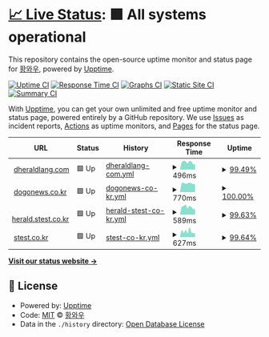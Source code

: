 # [📈 Live Status](https://kphws.github.io/dheraldlang-service-status): <!--live status--> **🟩 All systems operational**

This repository contains the open-source uptime monitor and status page for [황와우](https://kphws.github.io/dheraldlang-service-status), powered by [Upptime](https://github.com/upptime/upptime).

[![Uptime CI](https://github.com/kphws/dheraldlang-service-status/workflows/Uptime%20CI/badge.svg)](https://github.com/kphws/dheraldlang-service-status/actions?query=workflow%3A%22Uptime+CI%22)
[![Response Time CI](https://github.com/kphws/dheraldlang-service-status/workflows/Response%20Time%20CI/badge.svg)](https://github.com/kphws/dheraldlang-service-status/actions?query=workflow%3A%22Response+Time+CI%22)
[![Graphs CI](https://github.com/kphws/dheraldlang-service-status/workflows/Graphs%20CI/badge.svg)](https://github.com/kphws/dheraldlang-service-status/actions?query=workflow%3A%22Graphs+CI%22)
[![Static Site CI](https://github.com/kphws/dheraldlang-service-status/workflows/Static%20Site%20CI/badge.svg)](https://github.com/kphws/dheraldlang-service-status/actions?query=workflow%3A%22Static+Site+CI%22)
[![Summary CI](https://github.com/kphws/dheraldlang-service-status/workflows/Summary%20CI/badge.svg)](https://github.com/kphws/dheraldlang-service-status/actions?query=workflow%3A%22Summary+CI%22)

With [Upptime](https://upptime.js.org), you can get your own unlimited and free uptime monitor and status page, powered entirely by a GitHub repository. We use [Issues](https://github.com/kphws/dheraldlang-service-status/issues) as incident reports, [Actions](https://github.com/kphws/dheraldlang-service-status/actions) as uptime monitors, and [Pages](https://kphws.github.io/dheraldlang-service-status) for the status page.

<!--start: status pages-->
<!-- This summary is generated by Upptime (https://github.com/upptime/upptime) -->
<!-- Do not edit this manually, your changes will be overwritten -->
<!-- prettier-ignore -->
| URL | Status | History | Response Time | Uptime |
| --- | ------ | ------- | ------------- | ------ |
| <img alt="" src="https://favicons.githubusercontent.com/dheraldlang.com" height="13"> [dheraldlang.com](https://dheraldlang.com/) | 🟩 Up | [dheraldlang-com.yml](https://github.com/kphws/dheraldlang-service-status/commits/HEAD/history/dheraldlang-com.yml) | <details><summary><img alt="Response time graph" src="./graphs/dheraldlang-com/response-time-week.png" height="20"> 496ms</summary><br><a href="https://kphws.github.io/dheraldlang-service-status/history/dheraldlang-com"><img alt="Response time 541" src="https://img.shields.io/endpoint?url=https%3A%2F%2Fraw.githubusercontent.com%2Fkphws%2Fdheraldlang-service-status%2FHEAD%2Fapi%2Fdheraldlang-com%2Fresponse-time.json"></a><br><a href="https://kphws.github.io/dheraldlang-service-status/history/dheraldlang-com"><img alt="24-hour response time 515" src="https://img.shields.io/endpoint?url=https%3A%2F%2Fraw.githubusercontent.com%2Fkphws%2Fdheraldlang-service-status%2FHEAD%2Fapi%2Fdheraldlang-com%2Fresponse-time-day.json"></a><br><a href="https://kphws.github.io/dheraldlang-service-status/history/dheraldlang-com"><img alt="7-day response time 496" src="https://img.shields.io/endpoint?url=https%3A%2F%2Fraw.githubusercontent.com%2Fkphws%2Fdheraldlang-service-status%2FHEAD%2Fapi%2Fdheraldlang-com%2Fresponse-time-week.json"></a><br><a href="https://kphws.github.io/dheraldlang-service-status/history/dheraldlang-com"><img alt="30-day response time 496" src="https://img.shields.io/endpoint?url=https%3A%2F%2Fraw.githubusercontent.com%2Fkphws%2Fdheraldlang-service-status%2FHEAD%2Fapi%2Fdheraldlang-com%2Fresponse-time-month.json"></a><br><a href="https://kphws.github.io/dheraldlang-service-status/history/dheraldlang-com"><img alt="1-year response time 541" src="https://img.shields.io/endpoint?url=https%3A%2F%2Fraw.githubusercontent.com%2Fkphws%2Fdheraldlang-service-status%2FHEAD%2Fapi%2Fdheraldlang-com%2Fresponse-time-year.json"></a></details> | <details><summary><a href="https://kphws.github.io/dheraldlang-service-status/history/dheraldlang-com">99.49%</a></summary><a href="https://kphws.github.io/dheraldlang-service-status/history/dheraldlang-com"><img alt="All-time uptime 99.96%" src="https://img.shields.io/endpoint?url=https%3A%2F%2Fraw.githubusercontent.com%2Fkphws%2Fdheraldlang-service-status%2FHEAD%2Fapi%2Fdheraldlang-com%2Fuptime.json"></a><br><a href="https://kphws.github.io/dheraldlang-service-status/history/dheraldlang-com"><img alt="24-hour uptime 100.00%" src="https://img.shields.io/endpoint?url=https%3A%2F%2Fraw.githubusercontent.com%2Fkphws%2Fdheraldlang-service-status%2FHEAD%2Fapi%2Fdheraldlang-com%2Fuptime-day.json"></a><br><a href="https://kphws.github.io/dheraldlang-service-status/history/dheraldlang-com"><img alt="7-day uptime 99.49%" src="https://img.shields.io/endpoint?url=https%3A%2F%2Fraw.githubusercontent.com%2Fkphws%2Fdheraldlang-service-status%2FHEAD%2Fapi%2Fdheraldlang-com%2Fuptime-week.json"></a><br><a href="https://kphws.github.io/dheraldlang-service-status/history/dheraldlang-com"><img alt="30-day uptime 99.59%" src="https://img.shields.io/endpoint?url=https%3A%2F%2Fraw.githubusercontent.com%2Fkphws%2Fdheraldlang-service-status%2FHEAD%2Fapi%2Fdheraldlang-com%2Fuptime-month.json"></a><br><a href="https://kphws.github.io/dheraldlang-service-status/history/dheraldlang-com"><img alt="1-year uptime 99.96%" src="https://img.shields.io/endpoint?url=https%3A%2F%2Fraw.githubusercontent.com%2Fkphws%2Fdheraldlang-service-status%2FHEAD%2Fapi%2Fdheraldlang-com%2Fuptime-year.json"></a></details>
| <img alt="" src="https://favicons.githubusercontent.com/dogonews.co.kr" height="13"> [dogonews.co.kr](https://dogonews.co.kr/) | 🟩 Up | [dogonews-co-kr.yml](https://github.com/kphws/dheraldlang-service-status/commits/HEAD/history/dogonews-co-kr.yml) | <details><summary><img alt="Response time graph" src="./graphs/dogonews-co-kr/response-time-week.png" height="20"> 770ms</summary><br><a href="https://kphws.github.io/dheraldlang-service-status/history/dogonews-co-kr"><img alt="Response time 865" src="https://img.shields.io/endpoint?url=https%3A%2F%2Fraw.githubusercontent.com%2Fkphws%2Fdheraldlang-service-status%2FHEAD%2Fapi%2Fdogonews-co-kr%2Fresponse-time.json"></a><br><a href="https://kphws.github.io/dheraldlang-service-status/history/dogonews-co-kr"><img alt="24-hour response time 824" src="https://img.shields.io/endpoint?url=https%3A%2F%2Fraw.githubusercontent.com%2Fkphws%2Fdheraldlang-service-status%2FHEAD%2Fapi%2Fdogonews-co-kr%2Fresponse-time-day.json"></a><br><a href="https://kphws.github.io/dheraldlang-service-status/history/dogonews-co-kr"><img alt="7-day response time 770" src="https://img.shields.io/endpoint?url=https%3A%2F%2Fraw.githubusercontent.com%2Fkphws%2Fdheraldlang-service-status%2FHEAD%2Fapi%2Fdogonews-co-kr%2Fresponse-time-week.json"></a><br><a href="https://kphws.github.io/dheraldlang-service-status/history/dogonews-co-kr"><img alt="30-day response time 804" src="https://img.shields.io/endpoint?url=https%3A%2F%2Fraw.githubusercontent.com%2Fkphws%2Fdheraldlang-service-status%2FHEAD%2Fapi%2Fdogonews-co-kr%2Fresponse-time-month.json"></a><br><a href="https://kphws.github.io/dheraldlang-service-status/history/dogonews-co-kr"><img alt="1-year response time 865" src="https://img.shields.io/endpoint?url=https%3A%2F%2Fraw.githubusercontent.com%2Fkphws%2Fdheraldlang-service-status%2FHEAD%2Fapi%2Fdogonews-co-kr%2Fresponse-time-year.json"></a></details> | <details><summary><a href="https://kphws.github.io/dheraldlang-service-status/history/dogonews-co-kr">100.00%</a></summary><a href="https://kphws.github.io/dheraldlang-service-status/history/dogonews-co-kr"><img alt="All-time uptime 98.58%" src="https://img.shields.io/endpoint?url=https%3A%2F%2Fraw.githubusercontent.com%2Fkphws%2Fdheraldlang-service-status%2FHEAD%2Fapi%2Fdogonews-co-kr%2Fuptime.json"></a><br><a href="https://kphws.github.io/dheraldlang-service-status/history/dogonews-co-kr"><img alt="24-hour uptime 100.00%" src="https://img.shields.io/endpoint?url=https%3A%2F%2Fraw.githubusercontent.com%2Fkphws%2Fdheraldlang-service-status%2FHEAD%2Fapi%2Fdogonews-co-kr%2Fuptime-day.json"></a><br><a href="https://kphws.github.io/dheraldlang-service-status/history/dogonews-co-kr"><img alt="7-day uptime 100.00%" src="https://img.shields.io/endpoint?url=https%3A%2F%2Fraw.githubusercontent.com%2Fkphws%2Fdheraldlang-service-status%2FHEAD%2Fapi%2Fdogonews-co-kr%2Fuptime-week.json"></a><br><a href="https://kphws.github.io/dheraldlang-service-status/history/dogonews-co-kr"><img alt="30-day uptime 100.00%" src="https://img.shields.io/endpoint?url=https%3A%2F%2Fraw.githubusercontent.com%2Fkphws%2Fdheraldlang-service-status%2FHEAD%2Fapi%2Fdogonews-co-kr%2Fuptime-month.json"></a><br><a href="https://kphws.github.io/dheraldlang-service-status/history/dogonews-co-kr"><img alt="1-year uptime 98.58%" src="https://img.shields.io/endpoint?url=https%3A%2F%2Fraw.githubusercontent.com%2Fkphws%2Fdheraldlang-service-status%2FHEAD%2Fapi%2Fdogonews-co-kr%2Fuptime-year.json"></a></details>
| <img alt="" src="https://favicons.githubusercontent.com/herald.stest.co.kr" height="13"> [herald.stest.co.kr](https://herald.stest.co.kr/) | 🟩 Up | [herald-stest-co-kr.yml](https://github.com/kphws/dheraldlang-service-status/commits/HEAD/history/herald-stest-co-kr.yml) | <details><summary><img alt="Response time graph" src="./graphs/herald-stest-co-kr/response-time-week.png" height="20"> 589ms</summary><br><a href="https://kphws.github.io/dheraldlang-service-status/history/herald-stest-co-kr"><img alt="Response time 635" src="https://img.shields.io/endpoint?url=https%3A%2F%2Fraw.githubusercontent.com%2Fkphws%2Fdheraldlang-service-status%2FHEAD%2Fapi%2Fherald-stest-co-kr%2Fresponse-time.json"></a><br><a href="https://kphws.github.io/dheraldlang-service-status/history/herald-stest-co-kr"><img alt="24-hour response time 582" src="https://img.shields.io/endpoint?url=https%3A%2F%2Fraw.githubusercontent.com%2Fkphws%2Fdheraldlang-service-status%2FHEAD%2Fapi%2Fherald-stest-co-kr%2Fresponse-time-day.json"></a><br><a href="https://kphws.github.io/dheraldlang-service-status/history/herald-stest-co-kr"><img alt="7-day response time 589" src="https://img.shields.io/endpoint?url=https%3A%2F%2Fraw.githubusercontent.com%2Fkphws%2Fdheraldlang-service-status%2FHEAD%2Fapi%2Fherald-stest-co-kr%2Fresponse-time-week.json"></a><br><a href="https://kphws.github.io/dheraldlang-service-status/history/herald-stest-co-kr"><img alt="30-day response time 573" src="https://img.shields.io/endpoint?url=https%3A%2F%2Fraw.githubusercontent.com%2Fkphws%2Fdheraldlang-service-status%2FHEAD%2Fapi%2Fherald-stest-co-kr%2Fresponse-time-month.json"></a><br><a href="https://kphws.github.io/dheraldlang-service-status/history/herald-stest-co-kr"><img alt="1-year response time 635" src="https://img.shields.io/endpoint?url=https%3A%2F%2Fraw.githubusercontent.com%2Fkphws%2Fdheraldlang-service-status%2FHEAD%2Fapi%2Fherald-stest-co-kr%2Fresponse-time-year.json"></a></details> | <details><summary><a href="https://kphws.github.io/dheraldlang-service-status/history/herald-stest-co-kr">99.63%</a></summary><a href="https://kphws.github.io/dheraldlang-service-status/history/herald-stest-co-kr"><img alt="All-time uptime 99.86%" src="https://img.shields.io/endpoint?url=https%3A%2F%2Fraw.githubusercontent.com%2Fkphws%2Fdheraldlang-service-status%2FHEAD%2Fapi%2Fherald-stest-co-kr%2Fuptime.json"></a><br><a href="https://kphws.github.io/dheraldlang-service-status/history/herald-stest-co-kr"><img alt="24-hour uptime 100.00%" src="https://img.shields.io/endpoint?url=https%3A%2F%2Fraw.githubusercontent.com%2Fkphws%2Fdheraldlang-service-status%2FHEAD%2Fapi%2Fherald-stest-co-kr%2Fuptime-day.json"></a><br><a href="https://kphws.github.io/dheraldlang-service-status/history/herald-stest-co-kr"><img alt="7-day uptime 99.63%" src="https://img.shields.io/endpoint?url=https%3A%2F%2Fraw.githubusercontent.com%2Fkphws%2Fdheraldlang-service-status%2FHEAD%2Fapi%2Fherald-stest-co-kr%2Fuptime-week.json"></a><br><a href="https://kphws.github.io/dheraldlang-service-status/history/herald-stest-co-kr"><img alt="30-day uptime 99.62%" src="https://img.shields.io/endpoint?url=https%3A%2F%2Fraw.githubusercontent.com%2Fkphws%2Fdheraldlang-service-status%2FHEAD%2Fapi%2Fherald-stest-co-kr%2Fuptime-month.json"></a><br><a href="https://kphws.github.io/dheraldlang-service-status/history/herald-stest-co-kr"><img alt="1-year uptime 99.86%" src="https://img.shields.io/endpoint?url=https%3A%2F%2Fraw.githubusercontent.com%2Fkphws%2Fdheraldlang-service-status%2FHEAD%2Fapi%2Fherald-stest-co-kr%2Fuptime-year.json"></a></details>
| <img alt="" src="https://favicons.githubusercontent.com/stest.co.kr" height="13"> [stest.co.kr](https://stest.co.kr/) | 🟩 Up | [stest-co-kr.yml](https://github.com/kphws/dheraldlang-service-status/commits/HEAD/history/stest-co-kr.yml) | <details><summary><img alt="Response time graph" src="./graphs/stest-co-kr/response-time-week.png" height="20"> 627ms</summary><br><a href="https://kphws.github.io/dheraldlang-service-status/history/stest-co-kr"><img alt="Response time 630" src="https://img.shields.io/endpoint?url=https%3A%2F%2Fraw.githubusercontent.com%2Fkphws%2Fdheraldlang-service-status%2FHEAD%2Fapi%2Fstest-co-kr%2Fresponse-time.json"></a><br><a href="https://kphws.github.io/dheraldlang-service-status/history/stest-co-kr"><img alt="24-hour response time 591" src="https://img.shields.io/endpoint?url=https%3A%2F%2Fraw.githubusercontent.com%2Fkphws%2Fdheraldlang-service-status%2FHEAD%2Fapi%2Fstest-co-kr%2Fresponse-time-day.json"></a><br><a href="https://kphws.github.io/dheraldlang-service-status/history/stest-co-kr"><img alt="7-day response time 627" src="https://img.shields.io/endpoint?url=https%3A%2F%2Fraw.githubusercontent.com%2Fkphws%2Fdheraldlang-service-status%2FHEAD%2Fapi%2Fstest-co-kr%2Fresponse-time-week.json"></a><br><a href="https://kphws.github.io/dheraldlang-service-status/history/stest-co-kr"><img alt="30-day response time 616" src="https://img.shields.io/endpoint?url=https%3A%2F%2Fraw.githubusercontent.com%2Fkphws%2Fdheraldlang-service-status%2FHEAD%2Fapi%2Fstest-co-kr%2Fresponse-time-month.json"></a><br><a href="https://kphws.github.io/dheraldlang-service-status/history/stest-co-kr"><img alt="1-year response time 630" src="https://img.shields.io/endpoint?url=https%3A%2F%2Fraw.githubusercontent.com%2Fkphws%2Fdheraldlang-service-status%2FHEAD%2Fapi%2Fstest-co-kr%2Fresponse-time-year.json"></a></details> | <details><summary><a href="https://kphws.github.io/dheraldlang-service-status/history/stest-co-kr">99.64%</a></summary><a href="https://kphws.github.io/dheraldlang-service-status/history/stest-co-kr"><img alt="All-time uptime 99.86%" src="https://img.shields.io/endpoint?url=https%3A%2F%2Fraw.githubusercontent.com%2Fkphws%2Fdheraldlang-service-status%2FHEAD%2Fapi%2Fstest-co-kr%2Fuptime.json"></a><br><a href="https://kphws.github.io/dheraldlang-service-status/history/stest-co-kr"><img alt="24-hour uptime 100.00%" src="https://img.shields.io/endpoint?url=https%3A%2F%2Fraw.githubusercontent.com%2Fkphws%2Fdheraldlang-service-status%2FHEAD%2Fapi%2Fstest-co-kr%2Fuptime-day.json"></a><br><a href="https://kphws.github.io/dheraldlang-service-status/history/stest-co-kr"><img alt="7-day uptime 99.64%" src="https://img.shields.io/endpoint?url=https%3A%2F%2Fraw.githubusercontent.com%2Fkphws%2Fdheraldlang-service-status%2FHEAD%2Fapi%2Fstest-co-kr%2Fuptime-week.json"></a><br><a href="https://kphws.github.io/dheraldlang-service-status/history/stest-co-kr"><img alt="30-day uptime 99.62%" src="https://img.shields.io/endpoint?url=https%3A%2F%2Fraw.githubusercontent.com%2Fkphws%2Fdheraldlang-service-status%2FHEAD%2Fapi%2Fstest-co-kr%2Fuptime-month.json"></a><br><a href="https://kphws.github.io/dheraldlang-service-status/history/stest-co-kr"><img alt="1-year uptime 99.86%" src="https://img.shields.io/endpoint?url=https%3A%2F%2Fraw.githubusercontent.com%2Fkphws%2Fdheraldlang-service-status%2FHEAD%2Fapi%2Fstest-co-kr%2Fuptime-year.json"></a></details>

<!--end: status pages-->

[**Visit our status website →**](https://kphws.github.io/dheraldlang-service-status)

## 📄 License

- Powered by: [Upptime](https://github.com/upptime/upptime)
- Code: [MIT](./LICENSE) © [황와우](https://kphws.github.io/dheraldlang-service-status)
- Data in the `./history` directory: [Open Database License](https://opendatacommons.org/licenses/odbl/1-0/)
